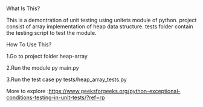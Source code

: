 <br>What Is This?<br>

This is a demontration of unit testing using unitets module of python.
project consist of array implementation of heap data structure.
tests folder contain the testing script to test the module.

How To Use This?

1.Go to project folder heap-array

2.Run the module
py main.py

3.Run the test case
py tests/heap_array_tests.py



More to explore :https://www.geeksforgeeks.org/python-exceptional-conditions-testing-in-unit-tests/?ref=rp
